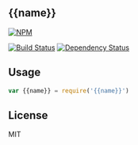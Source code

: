 {{name}}
---

[![NPM](https://nodei.co/npm/{{name}}.png?downloads=true)](https://nodei.co/npm/{{name}}/)

[![Build Status](https://img.shields.io/travis/{{org}}/{{name}}.svg?style=flat-square)](https://travis-ci.org/{{org}}/{{name}})
[![Dependency Status](https://img.shields.io/david/{{org}}/{{name}}.svg?style=flat-square)](https://david-dm.org/{{org}}/{{name}})

## Usage

``` js
var {{name}} = require('{{name}}')
```

## License

MIT
